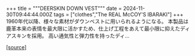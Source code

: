 +++
title = """DEERSKIN DOWN VEST"""
date = 2024-11-30T09:44:44.000Z
tags = ["clothes","The REAL McCOY'S IBARAKI"]
+++
1960年代以降、様々な素材がダウンベストに用いられるようになる。 本製品は鹿革本来の表情を最大限に活かすため、仕上げ工程をあえて最小限に抑えたディアスキンを採用。 高い通気性と弾力性を持ったディ...

[[source]](https://the-realmccoys.ocnk.net/product/1318)
